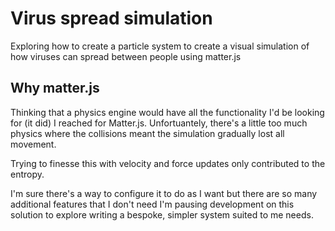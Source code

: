 # Virus spread simulation

Exploring how to create a particle system to create a visual simulation of how viruses can spread between people using matter.js


## Why matter.js

Thinking that a physics engine would have all the functionality I'd be looking for (it did) I reached for Matter.js. Unfortuantely, there's a little too much physics where the collisions meant the simulation gradually lost all movement.

Trying to finesse this with velocity and force updates only contributed to the entropy.

I'm sure there's a way to configure it to do as I want but there are so many additional features that I don't need I'm pausing development on this solution to explore writing a bespoke, simpler system suited to me needs.
